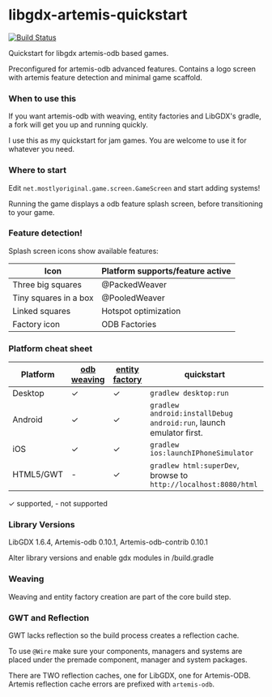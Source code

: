 libgdx-artemis-quickstart
=========================

[![Build Status](https://travis-ci.org/DaanVanYperen/libgdx-artemis-quickstart.svg)](https://travis-ci.org/DaanVanYperen/libgdx-artemis-quickstart)

Quickstart for libgdx artemis-odb based games.

Preconfigured for artemis-odb advanced features. Contains
a logo screen with artemis feature detection and minimal
game scaffold.

### When to use this

If you want artemis-odb with weaving, entity factories and 
LibGDX's gradle, a fork will get you up and running quickly.

I use this as my quickstart for jam games. You are welcome 
to use it for whatever you need.

### Where to start

Edit `net.mostlyoriginal.game.screen.GameScreen` and start
adding systems!

Running the game displays a odb feature splash screen,
before transitioning to your game.

### Feature detection!

Splash screen icons show available features:

| Icon                  | Platform supports/feature active
|-----------------------|----------------------------------
| Three big squares     | @PackedWeaver
| Tiny squares in a box | @PooledWeaver
| Linked squares        | Hotspot optimization
| Factory icon          | ODB Factories

### Platform cheat sheet

| Platform        | [odb weaving](https://github.com/junkdog/artemis-odb/wiki/Bytecode-weaving)  | [entity factory](https://github.com/junkdog/artemis-odb/wiki/EntityFactory) | quickstart
|-----------------|----------|----------------|--------------------
| Desktop         | ✓        | ✓ | `gradlew desktop:run`
| Android         | ✓        | ✓ | `gradlew android:installDebug android:run`, launch emulator first.
| iOS             | ✓        | ✓ | `gradlew ios:launchIPhoneSimulator`
| HTML5/GWT       | -        | ✓ | `gradlew html:superDev`, browse to `http://localhost:8080/html`

✓ supported, - not supported

### Library Versions

LibGDX 1.6.4, Artemis-odb 0.10.1, Artemis-odb-contrib 0.10.1

Alter library versions and enable gdx modules in /build.gradle

### Weaving

Weaving and entity factory creation are part of the core build step.

### GWT and Reflection

GWT lacks reflection so the build process creates a reflection cache. 

To use `@Wire` make sure your components, managers and systems are 
placed under the premade component, manager and system packages.

There are TWO reflection caches, one for LibGDX, one for Artemis-ODB.
Artemis reflection cache errors are prefixed with `artemis-odb`.

```
